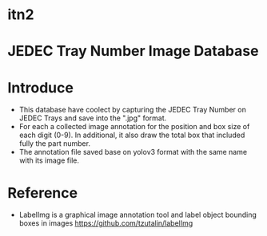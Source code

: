 # itn2
# JEDEC Tray Number Image Database

# Introduce
- This database have coolect by capturing the JEDEC Tray Number on JEDEC Trays and save into the ".jpg" format.
- For each a collected image annotation for the position and box size of each digit (0-9). In additional, it also draw the total box that included fully the part number.
- The annotation file saved base on yolov3 format with the same name with its image file.

# Reference
- LabelImg is a graphical image annotation tool and label object bounding boxes in images https://github.com/tzutalin/labelImg
